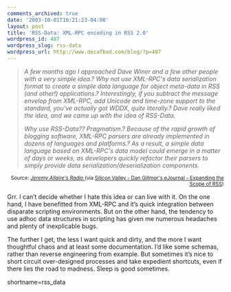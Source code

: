 ```yaml
---
comments_archived: true
date: '2003-10-01T16:21:23-04:00'
layout: post
title: 'RSS-Data: XML-RPC encoding in RSS 2.0'
wordpress_id: 487
wordpress_slug: rss-data
wordpress_url: http://www.decafbad.com/blog/?p=487
---
```

<blockquote cite="http://radio.weblogs.com/0113297/2003/10/01.html#a236"><i><p>
A few months ago I approached Dave Winer and a few other people with a very simple idea.? Why not use XML-RPC's data serialization format to create a simple data language for object meta-data in RSS (and other!) applications.? Interestingly, if you subtract the message envelop from XML-RPC, add Unicode and time-zone support to the standard, you've actually got WDDX, quite literally.? Dave really liked the idea, and we came up with the idea of RSS-Data.
</p>
<p>
Why use RSS-Data?? Pragmatism.? Because of the rapid growth of blogging software, XML-RPC parsers are already implemented in dozens of languages and platforms.? As a result, a simple data language based on XML-RPC's data model could emerge in a matter of days or weeks, as developers quickly refactor their parsers to simply provide data serialization/deserialization components.
</p></i></blockquote><div class="credit" align="right"><small>Source: <cite><a href="http://radio.weblogs.com/0113297/2003/10/01.html#a236">Jeremy Allaire's Radio </a></cite> (via <a href="http://weblog.siliconvalley.com/column/dangillmor/archives/001383.shtml">Silicon Valley - Dan Gillmor's eJournal - Expanding the Scope of RSS</a>)</small></div>	<p>Grr. I can&#8217;t decide whether I hate this idea or can live with it.  On the one hand, I have benefitted from <span class="caps">XML</span>-RPC and it&#8217;s quick integration between disparate scripting environments.  But on the other hand, the tendency to use adhoc data structures in scripting has given me numerous headaches and plenty of inexplicable bugs.</p><p>The further I get, the less I want quick and dirty, and the more I want thoughtful chaos and at least some documentation.  I&#8217;d like some schemas, rather than reverse engineering from example.  But sometimes it&#8217;s nice to short circuit over-designed processes and take expedient shortcuts, even if there lies the road to madness.  Sleep is good sometimes.</p>
<!--more-->
shortname=rss_data
